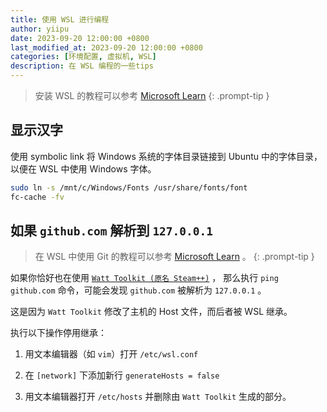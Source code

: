 ```yaml
---
title: 使用 WSL 进行编程
author: yiipu
date: 2023-09-20 12:00:00 +0800
last_modified_at: 2023-09-20 12:00:00 +0800
categories: [环境配置, 虚拟机, WSL]
description: 在 WSL 编程的一些tips
---
```


> 安装 WSL 的教程可以参考 [Microsoft Learn](https://learn.microsoft.com/zh-cn/windows/wsl/install)
{: .prompt-tip }

## 显示汉字

使用 symbolic link 将 Windows 系统的字体目录链接到 Ubuntu 中的字体目录，以便在 WSL 中使用 Windows 字体。

```bash
sudo ln -s /mnt/c/Windows/Fonts /usr/share/fonts/font
fc-cache -fv
```

## 如果 `github.com` 解析到 `127.0.0.1`

> 在 WSL 中使用 Git 的教程可以参考 [Microsoft Learn](https://learn.microsoft.com/zh-cn/windows/wsl/tutorials/wsl-git) 。
{: .prompt-tip }

如果你恰好也在使用 [`Watt Toolkit (原名 Steam++)`](https://github.com/BeyondDimension/SteamTools) ， 那么执行 `ping github.com` 命令，可能会发现 `github.com` 被解析为 `127.0.0.1` 。

这是因为 `Watt Toolkit` 修改了主机的 Host 文件，而后者被 WSL 继承。

执行以下操作停用继承：

1. 用文本编辑器（如 `vim`）打开 `/etc/wsl.conf`

2. 在 `[network]` 下添加新行 `generateHosts = false`

3. 用文本编辑器打开 `/etc/hosts` 并删除由 `Watt Toolkit` 生成的部分。

